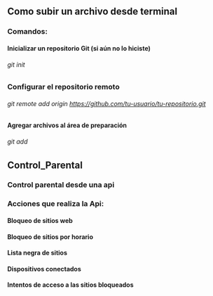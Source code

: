 ## Como subir un archivo desde terminal
### Comandos:
#### Inicializar un repositorio Git (si aún no lo hiciste)
###### git init
### Configurar el repositorio remoto
###### git remote add origin https://github.com/tu-usuario/tu-repositorio.git
#### Agregar archivos al área de preparación
###### git add 

## Control_Parental
### Control parental desde una api


### Acciones que realiza la Api:
#### Bloqueo de sitios web
#### Bloqueo de sitios por horario 
#### Lista negra de sitios
#### Dispositivos conectados
#### Intentos de acceso a las sitios bloqueados

